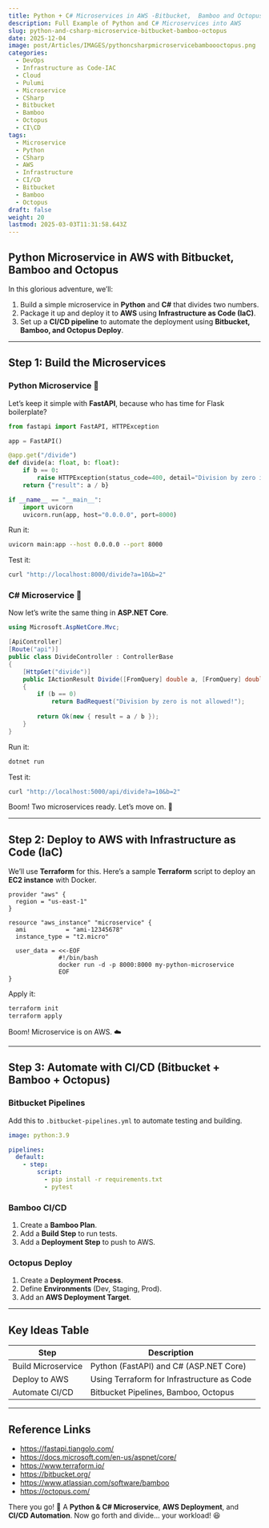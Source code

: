```yaml
---
title: Python + C# Microservices in AWS -Bitbucket,  Bamboo and Octopus
description: Full Example of Python and C# Microservices into AWS
slug: python-and-csharp-microservice-bitbucket-bamboo-octopus
date: 2025-12-04
image: post/Articles/IMAGES/pythoncsharpmicroservicebamboooctopus.png
categories:
  - DevOps
  - Infrastructure as Code-IAC
  - Cloud
  - Pulumi
  - Microservice
  - CSharp
  - Bitbucket
  - Bamboo
  - Octopus
  - CI\CD
tags:
  - Microservice
  - Python
  - CSharp
  - AWS
  - Infrastructure
  - CI/CD
  - Bitbucket
  - Bamboo
  - Octopus
draft: false
weight: 20
lastmod: 2025-03-03T11:31:58.643Z
---
```

<!-- 
# Full Example of Python and C# Microservice that Has a Method That Divides Numbers

## Introduction

So, you've got two numbers, and you want to divide them? Great! But instead of just using a calculator like a normal person, let’s over-engineer this into a full-blown **microservice** with **Python and C#**, deploy it to **AWS**, and automate the whole thing with **CI/CD pipelines using Bitbucket, Bamboo, and Octopus Deploy**. Because... why not? 🚀
-->

## Python Microservice in AWS with Bitbucket,  Bamboo and Octopus

In this glorious adventure, we’ll:

1. Build a simple microservice in **Python** and **C#** that divides two numbers.
2. Package it up and deploy it to **AWS** using **Infrastructure as Code (IaC)**.
3. Set up a **CI/CD pipeline** to automate the deployment using **Bitbucket, Bamboo, and Octopus Deploy**.

***

## Step 1: Build the Microservices

### Python Microservice 🐍

Let’s keep it simple with **FastAPI**, because who has time for Flask boilerplate?

```python
from fastapi import FastAPI, HTTPException

app = FastAPI()

@app.get("/divide")
def divide(a: float, b: float):
    if b == 0:
        raise HTTPException(status_code=400, detail="Division by zero is not allowed!")
    return {"result": a / b}

if __name__ == "__main__":
    import uvicorn
    uvicorn.run(app, host="0.0.0.0", port=8000)
```

Run it:

```sh
uvicorn main:app --host 0.0.0.0 --port 8000
```

Test it:

```sh
curl "http://localhost:8000/divide?a=10&b=2"
```

### C# Microservice 🤖

Now let’s write the same thing in **ASP.NET Core**.

```csharp
using Microsoft.AspNetCore.Mvc;

[ApiController]
[Route("api")]
public class DivideController : ControllerBase
{
    [HttpGet("divide")]
    public IActionResult Divide([FromQuery] double a, [FromQuery] double b)
    {
        if (b == 0)
            return BadRequest("Division by zero is not allowed!");
        
        return Ok(new { result = a / b });
    }
}
```

Run it:

```sh
dotnet run
```

Test it:

```sh
curl "http://localhost:5000/api/divide?a=10&b=2"
```

Boom! Two microservices ready. Let’s move on. 💪

***

## Step 2: Deploy to AWS with Infrastructure as Code (IaC)

We’ll use **Terraform** for this. Here’s a sample **Terraform** script to deploy an **EC2 instance** with Docker.

```hcl
provider "aws" {
  region = "us-east-1"
}

resource "aws_instance" "microservice" {
  ami           = "ami-12345678"
  instance_type = "t2.micro"

  user_data = <<-EOF
              #!/bin/bash
              docker run -d -p 8000:8000 my-python-microservice
              EOF
}
```

Apply it:

```sh
terraform init
terraform apply
```

Boom! Microservice is on AWS. ☁️

***

## Step 3: Automate with CI/CD (Bitbucket + Bamboo + Octopus)

### **Bitbucket Pipelines**

Add this to `.bitbucket-pipelines.yml` to automate testing and building.

```yaml
image: python:3.9

pipelines:
  default:
    - step:
        script:
          - pip install -r requirements.txt
          - pytest
```

### **Bamboo CI/CD**

1. Create a **Bamboo Plan**.
2. Add a **Build Step** to run tests.
3. Add a **Deployment Step** to push to AWS.

### **Octopus Deploy**

1. Create a **Deployment Process**.
2. Define **Environments** (Dev, Staging, Prod).
3. Add an **AWS Deployment Target**.

***

## **Key Ideas Table**

| Step               | Description                                |
| ------------------ | ------------------------------------------ |
| Build Microservice | Python (FastAPI) and C# (ASP.NET Core)     |
| Deploy to AWS      | Using Terraform for Infrastructure as Code |
| Automate CI/CD     | Bitbucket Pipelines, Bamboo, Octopus       |

***

## **Reference Links**

* https://fastapi.tiangolo.com/
* https://docs.microsoft.com/en-us/aspnet/core/
* https://www.terraform.io/
* https://bitbucket.org/
* https://www.atlassian.com/software/bamboo
* https://octopus.com/

There you go! 🎉 A **Python & C# Microservice**, **AWS Deployment**, and **CI/CD Automation**. Now go forth and divide… your workload! 😆
